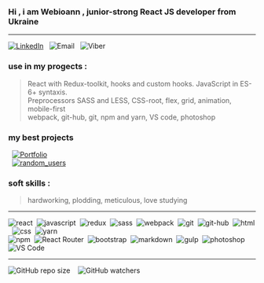 ### Hi , i am Webioann , junior-strong React JS developer from Ukraine
***
[![LinkedIn][1b]][1]&nbsp; &nbsp;![Email][2b]&nbsp; &nbsp;![Viber][3b] 
### use in my progects :
> React with Redux-toolkit, hooks and custom hooks. JavaScript in ES-6+ syntaxis.<br/>
>  Preprocessors SASS and LESS, CSS-root, flex, grid, animation, mobile-first <br/>
>  webpack, git-hub, git, npm and yarn, VS code, photoshop <br/>
### my best projects <br/>
&nbsp; [![Portfolio][4b]][4a]<br/>
&nbsp; [![random_users][5b]][5a]
### soft skills :
>  hardworking, plodding, meticulous, love studying <br/>
***
![react](https://img.shields.io/badge/react-blue.svg?style=flat&logo=react&logoColor=white)&nbsp;
![javascript](https://img.shields.io/badge/javascript-%23323330.svg?style=flat&logo=javascript&logoColor=%23F7DF1E)&nbsp;
![redux](https://img.shields.io/badge/redux-%23593d88.svg?style=flat&logo=redux&logoColor=white)&nbsp;
![sass](https://img.shields.io/badge/SASS-hotpink.svg?style=flat&logo=SASS&logoColor=white)&nbsp;
![webpack](https://img.shields.io/badge/webpack-%238DD6F9.svg?style=flat&logo=webpack&logoColor=black)&nbsp;
![git](https://img.shields.io/badge/git-%23F05033.svg?style=flat&logo=git&logoColor=white)&nbsp;
![git-hub](https://img.shields.io/badge/github-%23323330.svg?style=flat&logo=github&logoColor=white)&nbsp;
![html](https://img.shields.io/badge/html5-%23E34F26.svg?style=flat&logo=html5&logoColor=white)&nbsp;
![css](https://img.shields.io/badge/css3-%231572B6.svg?style=flat&logo=css3&logoColor=white)&nbsp;
![yarn](https://img.shields.io/badge/yarn-%232C8EBB.svg?style=flat&logo=yarn&logoColor=white)&nbsp; <br/>
![npm](https://img.shields.io/badge/NPM-%23323330.svg?style=flat&logo=npm&logoColor=white)&nbsp;
![React Router](https://img.shields.io/badge/react_router-CA4245?style=flat&logo=react-router&logoColor=white)&nbsp;
![bootstrap](https://img.shields.io/badge/bootstrap-%23563D7C.svg?style=flat&logo=bootstrap&logoColor=white)&nbsp;
![markdown](https://img.shields.io/badge/markdown-%23E34F26.svg?style=flat&logo=markdown&logoColor=white)&nbsp;
![gulp](https://img.shields.io/badge/GULP-%23CF4647.svg?style=flat&logo=gulp&logoColor=white)&nbsp;
![photoshop](https://img.shields.io/badge/photoshop-green.svg?style=flat&logo=adobephotoshop&logoColor=white)&nbsp;
![VS Code](https://img.shields.io/badge/VS%20Code-0078d7.svg?style=flat&logo=visual-studio-code&logoColor=white)&nbsp;
***
![GitHub repo size][4] &nbsp;&nbsp;  ![GitHub watchers][5] <!--   DINAMIC IN REPOSITORY  -->
<!------------- LINKS ---------------->
[1]: https://www.linkedin.com/in/alexander-veles "view my LinkedIn"
[1b]: https://img.shields.io/badge/alexandr_veles-%230077b5.svg?style=flat&logo=linkedIn&logoColor=white
[2b]: https://img.shields.io/badge/ioannn7777@gmail.com-%23E34F26.svg?style=flat&logo=gmail&logoColor=red&color=yellow "my emaile"
[3b]: https://img.shields.io/badge/+38_(096)_842_25_72-%23593d88.svg?style=?style=for-the-badge&logo=viber&logoColor=white "send me masage on Viber"
<!-- ------------ PORTFOLIO LINKS ---------------------------------------->
[4a]: https://webioann.github.io/portfolio/ "visite my portfolio"
[4b]: https://img.shields.io/static/v1?label=portfolio&message=https://webioann.github.io/portfolio/&color=red
<!-- ------------ RANDOM USERS LINKS ---------------------------------------->
[5a]: https://webioann.github.io/random_users/ "visite random_users app"
[5b]: https://img.shields.io/static/v1?label=random_users&message=https://webioann.github.io/random_users/&color=orange


[4]: https://img.shields.io/github/repo-size/webioann/webioann?color=red&logo=GitHub
[5]: https://img.shields.io/github/watchers/webioann/webioann?color=red&logo=GitHub



<!-- <img src="./assets/github-bg.jpg"/> -->







